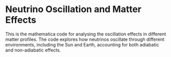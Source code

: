 # Neutrino Oscillation and Matter Effects

This is the mathematica code for analysing the oscillation effects in different matter profiles. The code explores how neutrinos oscillate through different environments, including the Sun and Earth, accounting for both adiabatic and non-adiabatic effects.
